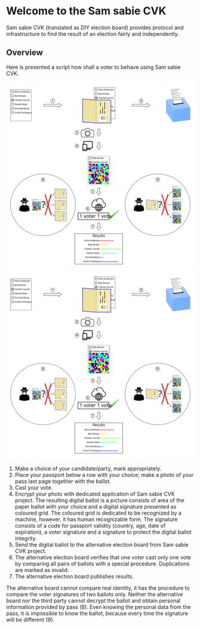 # Welcome to the Sam sabie CVK

Sam sabie CVK (translated as DIY election board) provides protocol and infrastructure to find the result of an election fairly and independently.

## Overview

Here is presented a script how shall a voter to behave using Sam sabie CVK.

![Overview diagram](./doc/image/overview.svg)
<img src="./doc/image/overview.svg">

1) Make a choice of your candidate/party, mark appropriately.
2) Place your passport below a row with your choice; make a photo of your pass last page together with the ballot.
3) Cast your vote.
4) Encrypt your photo with dedicated application of Sam sabie CVK project. The resulting digital ballot is a picture consists of area of the paper ballot with your choice and a digital signature presented as coloured grid. The coloured grid is dedicated to be recognized by a machine, however, it has human recognizable form. The signature consists of a code for passport validity (country, age, date of expiration), a voter signature and a signature to protect the digital ballot integrity.
5) Send the digital ballot to the alternative election board from Sam sabie CVK project.
6) The alternative election board verifies that one voter cast only one vote by comparing all pairs of ballots with a special procedure. Duplications are marked as invalid.
7) The alternative election board publishes results.

The alternative board cannot compare real identity, it has the procedure to compare the voter signatures of two ballots only. Neither the alternative board nor the third party cannot decrypt the ballot and obtain personal information provided by pass (8). Even knowing the personal data from the pass, it is impossible to know the ballot, because every time the signature will be different (9).
